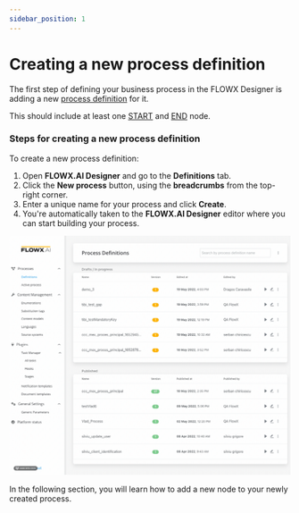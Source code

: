 ```yaml
---
sidebar_position: 1
---
```


# Creating a new process definition

The first step of defining your business process in the FLOWX Designer is adding a new [process definition](../../building-blocks/process/process-definition/process-definition.md) for it.

This should include at least one [START](../../building-blocks/node/start-end-node.md#start-node) and [END](../../building-blocks/node/start-end-node.md#end-node) node.

### Steps for creating a new process definition

To create a new process definition:

1. Open **FLOWX.AI Designer** and go to the **Definitions** tab.
2. Click the **New process** button, using the **breadcrumbs** from the top-right corner.&#x20;
3. Enter a unique name for your process and click **Create**.
4. You're automatically taken to the **FLOWX.AI Designer** editor where you can start building your process.

![Creating a process definition](../img/process_flow_process_definition.gif)

In the following section, you will learn how to add a new node to your newly created process.